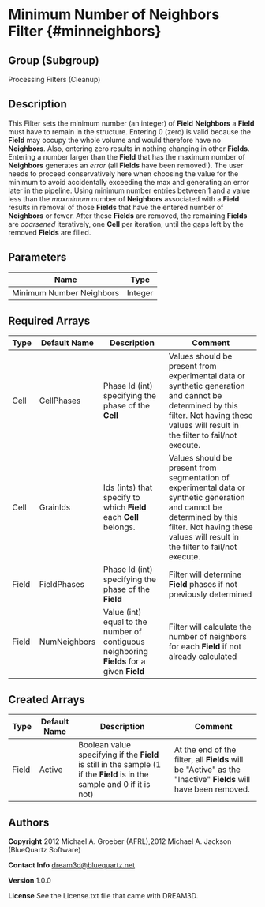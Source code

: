 Minimum Number of Neighbors Filter {#minneighbors}
======

## Group (Subgroup) ##
Processing Filters (Cleanup)

## Description ##
This Filter sets the minimum number (an integer) of __Field__ __Neighbors__ a **Field** must have to remain in the structure. Entering 0 (zero) is valid because the **Field** may occupy the whole volume and would therefore have no __Neighbors__. Also, entering zero results in nothing changing in other **Fields**.
Entering a number larger than the **Field** that has the maximum number of __Neighbors__ generates an _error_ (all **Fields** have been removed!). The user needs to proceed conservatively here when choosing the value for the minimum to avoid accidentally exceeding the max and generating an error later in the pipeline.
Using minimum number entries between 1 and a value less than the _maxmimum_ number of __Neighbors__ associated with a **Field** results in removal of those **Fields** that have the entered number of __Neighbors__ or fewer. After these **Fields** are removed, the remaining **Fields** are _coarsened_ iteratively, one **Cell** per iteration, until the gaps left by the removed **Fields** are filled.

## Parameters ##

| Name | Type |
|------|------|
| Minimum Number Neighbors | Integer |

## Required Arrays ##

| Type | Default Name | Description | Comment |
|------|--------------|-------------|---------|
| Cell | CellPhases | Phase Id (int) specifying the phase of the **Cell** | Values should be present from experimental data or synthetic generation and cannot be determined by this filter. Not having these values will result in the filter to fail/not execute. |
| Cell | GrainIds | Ids (ints) that specify to which **Field** each **Cell** belongs. | Values should be present from segmentation of experimental data or synthetic generation and cannot be determined by this filter. Not having these values will result in the filter to fail/not execute. |
| Field | FieldPhases | Phase Id (int) specifying the phase of the **Field** | Filter will determine **Field** phases if not previously determined |
| Field | NumNeighbors | Value (int) equal to the number of contiguous neighboring **Fields** for a given **Field** | Filter will calculate the number of neighbors for each **Field** if not already calculated |

## Created Arrays ##

| Type | Default Name | Description | Comment |
|------|--------------|-------------|---------|
| Field | Active | Boolean value specifying if the **Field** is still in the sample (1 if the **Field** is in the sample and 0 if it is not) | At the end of the filter, all **Fields** will be "Active" as the "Inactive" **Fields** will have been removed.  |

## Authors ##

**Copyright** 2012 Michael A. Groeber (AFRL),2012 Michael A. Jackson (BlueQuartz Software)

**Contact Info** dream3d@bluequartz.net

**Version** 1.0.0

**License**  See the License.txt file that came with DREAM3D.



